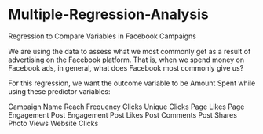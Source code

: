 # Multiple-Regression-Analysis
Regression to Compare Variables in Facebook Campaigns

We are using the data to assess what we most commonly get as a result of advertising on the Facebook platform. That is, when we spend money on Facebook ads, in general, what does Facebook most commonly give us?

For this regression, we want the outcome variable to be Amount Spent while using these predictor variables:

Campaign Name 
Reach 
Frequency 
Clicks 
Unique Clicks 
Page Likes 
Page Engagement 
Post Engagement 
Post Likes 
Post Comments 
Post Shares 
Photo Views 
Website Clicks
